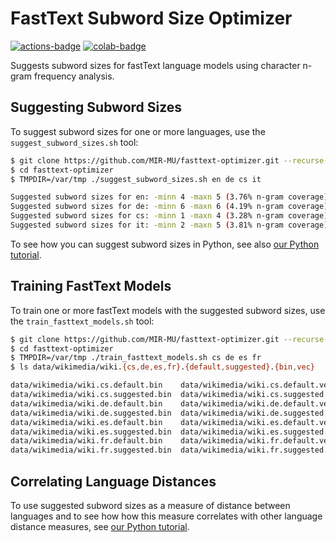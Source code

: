 # FastText Subword Size Optimizer

 [![actions-badge][]][actions]
 [![colab-badge][]][colab]

 [actions-badge]: https://github.com/MIR-MU/fasttext-optimizer/workflows/Test/badge.svg
 [actions]:       https://github.com/MIR-MU/fasttext-optimizer/actions?query=workflow%3ATest
 [colab-badge]:   https://colab.research.google.com/assets/colab-badge.svg
 [colab]:         https://colab.research.google.com/github/MIR-MU/fasttext-optimizer/blob/master/correlate_language_distances.ipynb

Suggests subword sizes for fastText language models using character n-gram
frequency analysis.

## Suggesting Subword Sizes

To suggest subword sizes for one or more languages, use the
`suggest_subword_sizes.sh` tool:

``` sh
$ git clone https://github.com/MIR-MU/fasttext-optimizer.git --recurse-submodules
$ cd fasttext-optimizer
$ TMPDIR=/var/tmp ./suggest_subword_sizes.sh en de cs it

Suggested subword sizes for en: -minn 4 -maxn 5 (3.76% n-gram coverage)
Suggested subword sizes for de: -minn 6 -maxn 6 (4.19% n-gram coverage)
Suggested subword sizes for cs: -minn 1 -maxn 4 (3.28% n-gram coverage)
Suggested subword sizes for it: -minn 2 -maxn 5 (3.81% n-gram coverage)
```

To see how you can suggest subword sizes in Python, see also [our Python
tutorial][colab].

## Training FastText Models

To train one or more fastText models with the suggested subword sizes,
use the `train_fasttext_models.sh` tool:

```sh
$ git clone https://github.com/MIR-MU/fasttext-optimizer.git --recurse-submodules
$ cd fasttext-optimizer
$ TMPDIR=/var/tmp ./train_fasttext_models.sh cs de es fr
$ ls data/wikimedia/wiki.{cs,de,es,fr}.{default,suggested}.{bin,vec}

data/wikimedia/wiki.cs.default.bin    data/wikimedia/wiki.cs.default.vec
data/wikimedia/wiki.cs.suggested.bin  data/wikimedia/wiki.cs.suggested.vec
data/wikimedia/wiki.de.default.bin    data/wikimedia/wiki.de.default.vec
data/wikimedia/wiki.de.suggested.bin  data/wikimedia/wiki.de.suggested.vec
data/wikimedia/wiki.es.default.bin    data/wikimedia/wiki.es.default.vec
data/wikimedia/wiki.es.suggested.bin  data/wikimedia/wiki.es.suggested.vec
data/wikimedia/wiki.fr.default.bin    data/wikimedia/wiki.fr.default.vec
data/wikimedia/wiki.fr.suggested.bin  data/wikimedia/wiki.fr.suggested.vec
```

## Correlating Language Distances

To use suggested subword sizes as a measure of distance between languages and
to see how how this measure correlates with other language distance measures,
see [our Python tutorial][colab].
